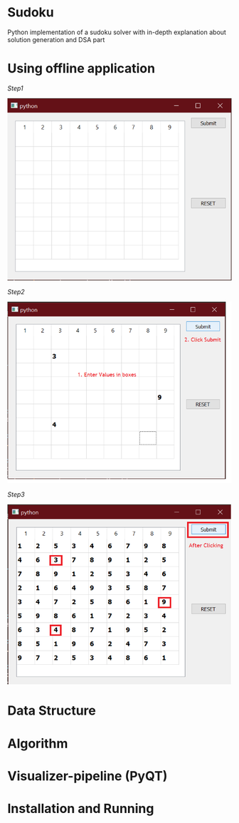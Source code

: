 # Sudoku
Python implementation of a sudoku solver with in-depth explanation about solution generation and DSA part
# Using offline application
  *Step1* 
  
![Step 1](https://github.com/kartikpunjabi111/Sudoku/blob/main/tutorial/1.png)
  
  *Step2*
  
![Step 1](https://github.com/kartikpunjabi111/Sudoku/blob/main/tutorial/2.png)
  
  *Step3*
  
![Step 1](https://github.com/kartikpunjabi111/Sudoku/blob/main/tutorial/3.png)

# Data Structure 

# Algorithm

 
# Visualizer-pipeline (PyQT)

# Installation and Running

